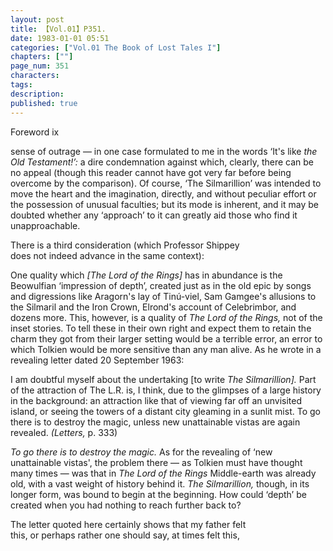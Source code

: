 ```yaml
---
layout: post
title: 【Vol.01】P351.
date: 1983-01-01 05:51
categories: ["Vol.01 The Book of Lost Tales I"]
chapters: [""]
page_num: 351
characters: 
tags: 
description: 
published: true
---
```


<p style="text-indent: 0;">
Foreword ix
</p>

sense of outrage — in one case formulated to me in the words ‘It's like <I>the Old Testament!’:</I> a dire condemnation against which, clearly, there can be no appeal (though this reader cannot have got very far before being overcome by the comparison). Of course, ‘The Silmarillion’ was intended to move the heart and the imagination, directly, and without peculiar effort or the possession of unusual faculties; but its mode is inherent, and it may be doubted whether any ‘approach’ to it can greatly aid those who find it unapproachable.

There is a third consideration (which Professor Shippey<BR>does not indeed advance in the same context):

One quality which <I>[The Lord of the Rings]</I> has in abundance is the Beowulfian ‘impression of depth’, created just as in the old epic by songs and digressions like Aragorn's lay of Tinú-viel, Sam Gamgee's allusions to the Silmaril and the Iron Crown, Elrond's account of Celebrimbor, and dozens more. This, however, is a quality of <I>The Lord of the Rings,</I> not of the inset stories. To tell these in their own right and expect them to retain the charm they got from their larger setting would be a terrible error, an error to which Tolkien would be more sensitive than any man alive. As he wrote in a revealing letter dated 20 September 1963:

I am doubtful myself about the undertaking [to write <I>The Silmarillion].</I> Part of the attraction of The L.R. is, I think, due to the glimpses of a large history in the background: an attraction like that of viewing far off an unvisited island, or seeing the towers of a distant city gleaming in a sunlit mist. To go there is to destroy the magic, unless new unattainable vistas are again revealed. <I>(Letters,</I> p. 333)

<I>To go there is to destroy the magic.</I> As for the revealing of ‘new unattainable vistas', the problem there — as Tolkien must have thought many times — was that in <I>The Lord of the Rings</I> Middle-earth was already old, with a vast weight of history behind it. <I>The Silmarillion,</I> though, in its longer form, was bound to begin at the beginning. How could ‘depth’ be created when you had nothing to reach further back to?

The letter quoted here certainly shows that my father felt<BR>this, or perhaps rather one should say, at times felt this,


